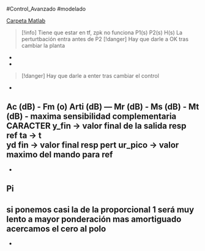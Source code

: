 #Control_Avanzado #modelado
  
[Carpeta Matlab](file://C:/SyncThing/LogSeqNotes/matlab/Proyecto_1)
> [!info] Tiene que estar en tf, zpk no funciona
 P1(s)
 P2(s)
 H(s)
 La perturtbación entra antes de P2
> [!danger] Hay que darle a OK tras cambiar la planta
-
-
> [!danger] Hay que darle a enter tras cambiar el control
-
 Ac (dB) -
  Fm (o)
  Arti (dB) —
  Mr (dB) -
  Ms (dB) -
 Mt (dB) - maxima sensibilidad complementaria
 CARACTER
  y_fin -> valor final de la salida resp ref
  ta -> t  
  yd fin -> valor final resp pert
 ur_pico -> valor maximo del mando para ref
-
-
 ## Pi
 si ponemos casi la de la proporcional  1 será muy lento
 a mayor ponderación mas amortiguado acercamos el cero al polo
-
-